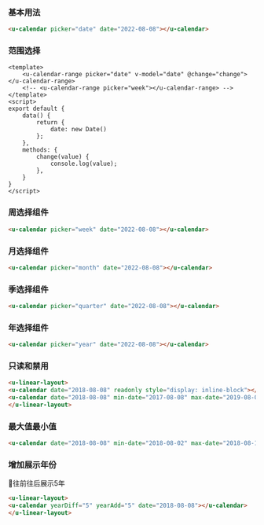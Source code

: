 ### 基本用法

``` html
<u-calendar picker="date" date="2022-08-08"></u-calendar>
```

### 范围选择

``` vue
<template>
    <u-calendar-range picker="date" v-model="date" @change="change"></u-calendar-range>
    <!-- <u-calendar-range picker="week"></u-calendar-range> -->
</template>
<script>
export default {
    data() {
        return {
            date: new Date()
        };
    },
    methods: {
        change(value) {
            console.log(value);
        },
    }
}
</script>
```

### 周选择组件

``` html
<u-calendar picker="week" date="2022-08-08"></u-calendar>
```

### 月选择组件

``` html
<u-calendar picker="month" date="2022-08-08"></u-calendar>
```

### 季选择组件

``` html
<u-calendar picker="quarter" date="2022-08-08"></u-calendar>
```


### 年选择组件

``` html
<u-calendar picker="year" date="2022-08-08"></u-calendar>
```


### 只读和禁用
``` html
<u-linear-layout>
<u-calendar date="2018-08-08" readonly style="display: inline-block"></u-calendar>
<u-calendar date="2018-08-08" min-date="2017-08-08" max-date="2019-08-08" disabled style="display: inline-block"></u-calendar>
</u-linear-layout>
```

### 最大值最小值
``` html
<u-calendar date="2018-08-08" min-date="2018-08-02" max-date="2018-08-18"></u-calendar>
```

### 增加展示年份

往前往后展示5年

``` html
<u-linear-layout>
<u-calendar yearDiff="5" yearAdd="5" date="2018-08-08"></u-calendar>
</u-linear-layout>
```
